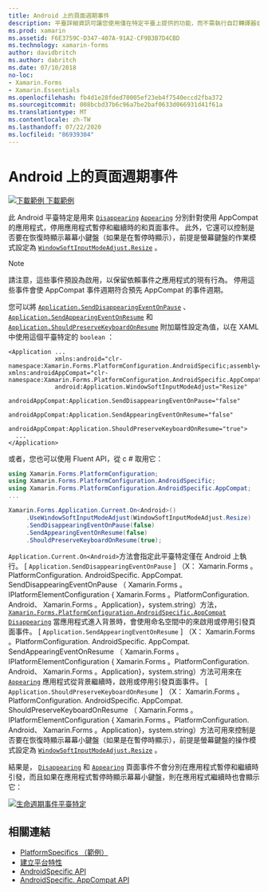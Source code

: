 ```yaml
---
title: Android 上的頁面週期事件
description: 平臺詳細資訊可讓您使用僅在特定平臺上提供的功能，而不需執行自訂轉譯器或效果。 本文說明如何使用 Android 平臺特定的，分別停用應用程式暫停和繼續時的消失和顯示頁面事件。
ms.prod: xamarin
ms.assetid: F6E3759C-D347-407A-91A2-CF9B3B7D4CBD
ms.technology: xamarin-forms
author: davidbritch
ms.author: dabritch
ms.date: 07/10/2018
no-loc:
- Xamarin.Forms
- Xamarin.Essentials
ms.openlocfilehash: fb4d1e28fded70005ef23eb4f7540eccd2fba372
ms.sourcegitcommit: 008bcbd37b6c96a7be2baf0633d066931d41f61a
ms.translationtype: MT
ms.contentlocale: zh-TW
ms.lasthandoff: 07/22/2020
ms.locfileid: "86939304"
---
```

# <a name="page-lifecycle-events-on-android"></a>Android 上的頁面週期事件

[![下載範例](~/media/shared/download.png) 下載範例](https://docs.microsoft.com/samples/xamarin/xamarin-forms-samples/userinterface-platformspecifics)

此 Android 平臺特定是用來 [`Disappearing`](xref:Xamarin.Forms.Page.Appearing) [`Appearing`](xref:Xamarin.Forms.Page.Appearing) 分別針對使用 AppCompat 的應用程式，停用應用程式暫停和繼續時的和頁面事件。 此外，它還可以控制是否要在恢復時顯示幕幕小鍵盤（如果是在暫停時顯示），前提是螢幕鍵盤的作業模式設定為 [`WindowSoftInputModeAdjust.Resize`](xref:Xamarin.Forms.PlatformConfiguration.AndroidSpecific.WindowSoftInputModeAdjust.Resize) 。

> [!NOTE]
> 請注意，這些事件預設為啟用，以保留依賴事件之應用程式的現有行為。 停用這些事件會使 AppCompat 事件週期符合預先 AppCompat 的事件週期。

您可以將 [`Application.SendDisappearingEventOnPause`](xref:Xamarin.Forms.PlatformConfiguration.AndroidSpecific.AppCompat.Application.SendDisappearingEventOnPauseProperty) 、 [`Application.SendAppearingEventOnResume`](xref:Xamarin.Forms.PlatformConfiguration.AndroidSpecific.AppCompat.Application.SendAppearingEventOnResumeProperty) 和 [`Application.ShouldPreserveKeyboardOnResume`](xref:Xamarin.Forms.PlatformConfiguration.AndroidSpecific.AppCompat.Application.ShouldPreserveKeyboardOnResumeProperty) 附加屬性設定為值，以在 XAML 中使用這個平臺特定的 `boolean` ：

```xaml
<Application ...
             xmlns:android="clr-namespace:Xamarin.Forms.PlatformConfiguration.AndroidSpecific;assembly=Xamarin.Forms.Core"             xmlns:androidAppCompat="clr-namespace:Xamarin.Forms.PlatformConfiguration.AndroidSpecific.AppCompat;assembly=Xamarin.Forms.Core"
             android:Application.WindowSoftInputModeAdjust="Resize"
             androidAppCompat:Application.SendDisappearingEventOnPause="false"
             androidAppCompat:Application.SendAppearingEventOnResume="false"
             androidAppCompat:Application.ShouldPreserveKeyboardOnResume="true">
  ...
</Application>
```

或者，您也可以使用 Fluent API，從 c # 取用它：

```csharp
using Xamarin.Forms.PlatformConfiguration;
using Xamarin.Forms.PlatformConfiguration.AndroidSpecific;
using Xamarin.Forms.PlatformConfiguration.AndroidSpecific.AppCompat;
...

Xamarin.Forms.Application.Current.On<Android>()
     .UseWindowSoftInputModeAdjust(WindowSoftInputModeAdjust.Resize)
     .SendDisappearingEventOnPause(false)
     .SendAppearingEventOnResume(false)
     .ShouldPreserveKeyboardOnResume(true);
```

`Application.Current.On<Android>`方法會指定此平臺特定僅在 Android 上執行。 [ `Application.SendDisappearingEventOnPause` ] （X： Xamarin.Forms 。PlatformConfiguration. AndroidSpecific. AppCompat. SendDisappearingEventOnPause （ Xamarin.Forms 。IPlatformElementConfiguration { Xamarin.Forms 。PlatformConfiguration. Android、 Xamarin.Forms 。Application}，system.string）方法， [`Xamarin.Forms.PlatformConfiguration.AndroidSpecific.AppCompat`](xref:Xamarin.Forms.PlatformConfiguration.AndroidSpecific.AppCompat) [`Disappearing`](xref:Xamarin.Forms.Page.Appearing) 當應用程式進入背景時，會使用命名空間中的來啟用或停用引發頁面事件。 [ `Application.SendAppearingEventOnResume` ] （X： Xamarin.Forms 。PlatformConfiguration. AndroidSpecific. AppCompat. SendAppearingEventOnResume （ Xamarin.Forms 。IPlatformElementConfiguration { Xamarin.Forms 。PlatformConfiguration. Android、 Xamarin.Forms 。Application}，system.string）方法可用來在 [`Appearing`](xref:Xamarin.Forms.Page.Appearing) 應用程式從背景繼續時，啟用或停用引發頁面事件。 [ `Application.ShouldPreserveKeyboardOnResume` ] （X： Xamarin.Forms 。PlatformConfiguration. AndroidSpecific. AppCompat. ShouldPreserveKeyboardOnResume （ Xamarin.Forms 。IPlatformElementConfiguration { Xamarin.Forms 。PlatformConfiguration. Android、 Xamarin.Forms 。Application}，system.string）方法可用來控制是否要在恢復時顯示幕幕小鍵盤（如果是在暫停時顯示），前提是螢幕鍵盤的操作模式設定為 [`WindowSoftInputModeAdjust.Resize`](xref:Xamarin.Forms.PlatformConfiguration.AndroidSpecific.WindowSoftInputModeAdjust.Resize) 。

結果是， [`Disappearing`](xref:Xamarin.Forms.Page.Appearing) 和 [`Appearing`](xref:Xamarin.Forms.Page.Appearing) 頁面事件不會分別在應用程式暫停和繼續時引發，而且如果在應用程式暫停時顯示幕幕小鍵盤，則在應用程式繼續時也會顯示它：

[![生命週期事件平臺特定](page-lifecycle-events-images/keyboard-on-resume.png)](page-lifecycle-events-images/keyboard-on-resume-large.png#lightbox "生命週期事件平臺特定")

## <a name="related-links"></a>相關連結

- [PlatformSpecifics （範例）](https://docs.microsoft.com/samples/xamarin/xamarin-forms-samples/userinterface-platformspecifics)
- [建立平台特性](~/xamarin-forms/platform/platform-specifics/index.md#creating-platform-specifics)
- [AndroidSpecific API](xref:Xamarin.Forms.PlatformConfiguration.AndroidSpecific)
- [AndroidSpecific. AppCompat API](xref:Xamarin.Forms.PlatformConfiguration.AndroidSpecific.AppCompat)
